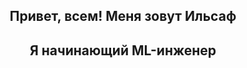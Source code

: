 <div id="header" align="center">
  <h2>Привет, всем! Меня зовут Ильсаф</h2>
  <h2>Я начинающий ML-инженер</h2>
</div>
